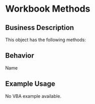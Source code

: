 # Workbook Methods

## Business Description
This object has the following methods:

## Behavior
Name

## Example Usage
No VBA example available.